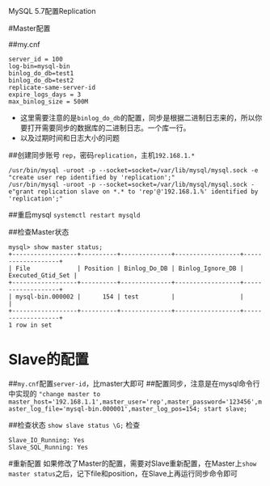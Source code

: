 MySQL 5.7配置Replication

#Master配置

##my.cnf
```
server_id = 100
log-bin=mysql-bin
binlog_do_db=test1
binlog_do_db=test2
replicate-same-server-id
expire_logs_days = 3
max_binlog_size = 500M

```
- 这里需要注意的是`binlog_do_db`的配置，同步是根据二进制日志来的，所以你要打开需要同步的数据库的二进制日志。一个库一行。
- 以及过期时间和日志大小的问题


##创建同步账号
`rep`，密码`replication`，主机`192.168.1.*`
```
/usr/bin/mysql -uroot -p --socket=socket=/var/lib/mysql/mysql.sock -e "create user rep identified by 'replication';" 
/usr/bin/mysql -uroot -p --socket=socket=/var/lib/mysql/mysql.sock -e"grant replication slave on *.* to 'rep'@'192.168.1.%' identified by 'replication';"
```
##重启mysql
`systemctl restart mysqld`

##检查Master状态
```
mysql> show master status;
+------------------+----------+--------------+------------------+-------------------+
| File             | Position | Binlog_Do_DB | Binlog_Ignore_DB | Executed_Gtid_Set |
+------------------+----------+--------------+------------------+-------------------+
| mysql-bin.000002 |      154 | test         |                  |                   |
+------------------+----------+--------------+------------------+-------------------+
1 row in set
```

# Slave的配置
##`my.cnf`配置`server-id`，比master大即可
##配置同步，注意是在mysql命令行中实现的
`"change master to master_host='192.168.1.1',master_user='rep',master_password='123456',master_log_file='mysql-bin.000001',master_log_pos=154; start slave;  `

##检查状态
`show slave status \G;`
检查
```
Slave_IO_Running: Yes
Slave_SQL_Running: Yes
```

#重新配置
如果修改了Master的配置，需要对Slave重新配置，在Master上`show master status`之后，记下file和position，在Slave上再运行同步命令即可
